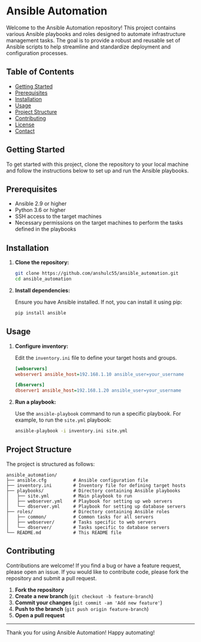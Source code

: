 # Ansible Automation

Welcome to the Ansible Automation repository! This project contains various Ansible playbooks and roles designed to automate infrastructure management tasks. The goal is to provide a robust and reusable set of Ansible scripts to help streamline and standardize deployment and configuration processes.

## Table of Contents

- [Getting Started](#getting-started)
- [Prerequisites](#prerequisites)
- [Installation](#installation)
- [Usage](#usage)
- [Project Structure](#project-structure)
- [Contributing](#contributing)
- [License](#license)
- [Contact](#contact)

## Getting Started

To get started with this project, clone the repository to your local machine and follow the instructions below to set up and run the Ansible playbooks.

## Prerequisites

- Ansible 2.9 or higher
- Python 3.6 or higher
- SSH access to the target machines
- Necessary permissions on the target machines to perform the tasks defined in the playbooks

## Installation

1. **Clone the repository:**

   ```bash
   git clone https://github.com/anshulc55/ansible_automation.git
   cd ansible_automation
   ```

2. **Install dependencies:**

   Ensure you have Ansible installed. If not, you can install it using pip:

   ```bash
   pip install ansible
   ```

## Usage

1. **Configure inventory:**

   Edit the `inventory.ini` file to define your target hosts and groups.

   ```ini
   [webservers]
   webserver1 ansible_host=192.168.1.10 ansible_user=your_username

   [dbservers]
   dbserver1 ansible_host=192.168.1.20 ansible_user=your_username
   ```

2. **Run a playbook:**

   Use the `ansible-playbook` command to run a specific playbook. For example, to run the `site.yml` playbook:

   ```bash
   ansible-playbook -i inventory.ini site.yml
   ```

## Project Structure

The project is structured as follows:

```
ansible_automation/
├── ansible.cfg          # Ansible configuration file
├── inventory.ini        # Inventory file for defining target hosts
├── playbooks/           # Directory containing Ansible playbooks
│   ├── site.yml         # Main playbook to run
│   ├── webserver.yml    # Playbook for setting up web servers
│   └── dbserver.yml     # Playbook for setting up database servers
├── roles/               # Directory containing Ansible roles
│   ├── common/          # Common tasks for all servers
│   ├── webserver/       # Tasks specific to web servers
│   └── dbserver/        # Tasks specific to database servers
└── README.md            # This README file
```

## Contributing

Contributions are welcome! If you find a bug or have a feature request, please open an issue. If you would like to contribute code, please fork the repository and submit a pull request.

1. **Fork the repository**
2. **Create a new branch** (`git checkout -b feature-branch`)
3. **Commit your changes** (`git commit -am 'Add new feature'`)
4. **Push to the branch** (`git push origin feature-branch`)
5. **Open a pull request**



---

Thank you for using Ansible Automation! Happy automating!
